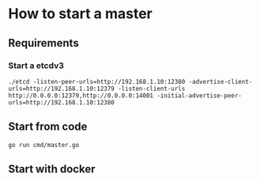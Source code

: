 # How to start a master

## Requirements
### Start a etcdv3
```
./etcd -listen-peer-urls=http://192.168.1.10:12380 -advertise-client-urls=http://192.168.1.10:12379 -listen-client-urls http://0.0.0.0:12379,http://0.0.0.0:14001 -initial-advertise-peer-urls=http://192.168.1.10:12380
```
## Start from code
```
go run cmd/master.go
```

## Start with docker
